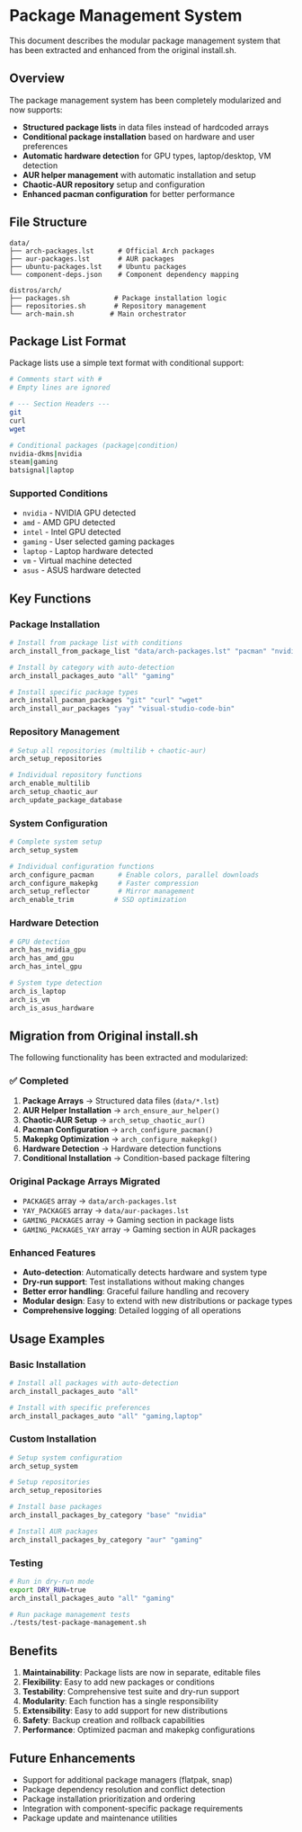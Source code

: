 # Package Management System

This document describes the modular package management system that has been extracted and enhanced from the original install.sh.

## Overview

The package management system has been completely modularized and now supports:

- **Structured package lists** in data files instead of hardcoded arrays
- **Conditional package installation** based on hardware and user preferences
- **Automatic hardware detection** for GPU types, laptop/desktop, VM detection
- **AUR helper management** with automatic installation and setup
- **Chaotic-AUR repository** setup and configuration
- **Enhanced pacman configuration** for better performance

## File Structure

```
data/
├── arch-packages.lst      # Official Arch packages
├── aur-packages.lst       # AUR packages
├── ubuntu-packages.lst    # Ubuntu packages
└── component-deps.json    # Component dependency mapping

distros/arch/
├── packages.sh           # Package installation logic
├── repositories.sh       # Repository management
└── arch-main.sh         # Main orchestrator
```

## Package List Format

Package lists use a simple text format with conditional support:

```bash
# Comments start with #
# Empty lines are ignored

# --- Section Headers ---
git
curl
wget

# Conditional packages (package|condition)
nvidia-dkms|nvidia
steam|gaming
batsignal|laptop
```

### Supported Conditions

- `nvidia` - NVIDIA GPU detected
- `amd` - AMD GPU detected  
- `intel` - Intel GPU detected
- `gaming` - User selected gaming packages
- `laptop` - Laptop hardware detected
- `vm` - Virtual machine detected
- `asus` - ASUS hardware detected

## Key Functions

### Package Installation

```bash
# Install from package list with conditions
arch_install_from_package_list "data/arch-packages.lst" "pacman" "nvidia,gaming"

# Install by category with auto-detection
arch_install_packages_auto "all" "gaming"

# Install specific package types
arch_install_pacman_packages "git" "curl" "wget"
arch_install_aur_packages "yay" "visual-studio-code-bin"
```

### Repository Management

```bash
# Setup all repositories (multilib + chaotic-aur)
arch_setup_repositories

# Individual repository functions
arch_enable_multilib
arch_setup_chaotic_aur
arch_update_package_database
```

### System Configuration

```bash
# Complete system setup
arch_setup_system

# Individual configuration functions
arch_configure_pacman      # Enable colors, parallel downloads
arch_configure_makepkg     # Faster compression
arch_setup_reflector       # Mirror management
arch_enable_trim          # SSD optimization
```

### Hardware Detection

```bash
# GPU detection
arch_has_nvidia_gpu
arch_has_amd_gpu
arch_has_intel_gpu

# System type detection
arch_is_laptop
arch_is_vm
arch_is_asus_hardware
```

## Migration from Original install.sh

The following functionality has been extracted and modularized:

### ✅ Completed

1. **Package Arrays** → Structured data files (`data/*.lst`)
2. **AUR Helper Installation** → `arch_ensure_aur_helper()`
3. **Chaotic-AUR Setup** → `arch_setup_chaotic_aur()`
4. **Pacman Configuration** → `arch_configure_pacman()`
5. **Makepkg Optimization** → `arch_configure_makepkg()`
6. **Hardware Detection** → Hardware detection functions
7. **Conditional Installation** → Condition-based package filtering

### Original Package Arrays Migrated

- `PACKAGES` array → `data/arch-packages.lst`
- `YAY_PACKAGES` array → `data/aur-packages.lst`  
- `GAMING_PACKAGES` array → Gaming section in package lists
- `GAMING_PACKAGES_YAY` array → Gaming section in AUR packages

### Enhanced Features

- **Auto-detection**: Automatically detects hardware and system type
- **Dry-run support**: Test installations without making changes
- **Better error handling**: Graceful failure handling and recovery
- **Modular design**: Easy to extend with new distributions or package types
- **Comprehensive logging**: Detailed logging of all operations

## Usage Examples

### Basic Installation

```bash
# Install all packages with auto-detection
arch_install_packages_auto "all"

# Install with specific preferences
arch_install_packages_auto "all" "gaming,laptop"
```

### Custom Installation

```bash
# Setup system configuration
arch_setup_system

# Setup repositories
arch_setup_repositories

# Install base packages
arch_install_packages_by_category "base" "nvidia"

# Install AUR packages
arch_install_packages_by_category "aur" "gaming"
```

### Testing

```bash
# Run in dry-run mode
export DRY_RUN=true
arch_install_packages_auto "all" "gaming"

# Run package management tests
./tests/test-package-management.sh
```

## Benefits

1. **Maintainability**: Package lists are now in separate, editable files
2. **Flexibility**: Easy to add new packages or conditions
3. **Testability**: Comprehensive test suite and dry-run support
4. **Modularity**: Each function has a single responsibility
5. **Extensibility**: Easy to add support for new distributions
6. **Safety**: Backup creation and rollback capabilities
7. **Performance**: Optimized pacman and makepkg configurations

## Future Enhancements

- Support for additional package managers (flatpak, snap)
- Package dependency resolution and conflict detection
- Package installation prioritization and ordering
- Integration with component-specific package requirements
- Package update and maintenance utilities